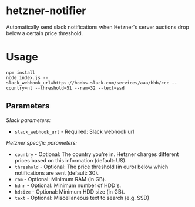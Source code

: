 hetzner-notifier
================

Automatically send slack notifications when Hetzner's server auctions drop below
a certain price threshold.

Usage
=====

```
npm install
node index.js --slack_webhook_url=https://hooks.slack.com/services/aaa/bbb/ccc --country=nl --threshold=51 --ram=32 --text=ssd
```

Parameters
----------

*Slack parameters:*
- `slack_webhook_url` - Required: Slack webhook url

*Hetzner specific parameters:*
- `country` - Optional: The country you're in.
Hetzner charges different prices based on this information (default: US).
- `threshold` - Optional: The price threshold (in euro) below which
notifications are sent (default: 30).
- `ram` - Optional: Minimum RAM (in GB).
- `hdnr` - Optional: Minimum number of HDD's.
- `hdsize` - Optional: Minimum HDD size (in GB).
- `text` - Optional: Miscellaneous text to search (e.g. SSD)
